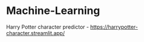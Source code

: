 # Machine-Learning

Harry Potter character predictor - https://harrypotter-character.streamlit.app/
